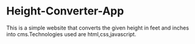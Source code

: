 # Height-Converter-App
This is a simple website that converts the given height in feet and inches into cms.Technologies used are html,css,javascript.
